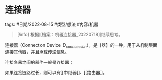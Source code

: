 # 连接器



tags: #日期/2022-08-15 #类型/想法 #内容/机器  

> [!info] 
> 根据[[档案：机器连接器_20220718]]继续思考。

连接器（Connection Device, $D_{conncection}$），是【器】的一种。用于从机制层面连接其他器，并且承载传递信息。

连接各器之间的器件一般是连接器：

如果连接链路过长，则可以有[[中继器]]、[[路由器]]。